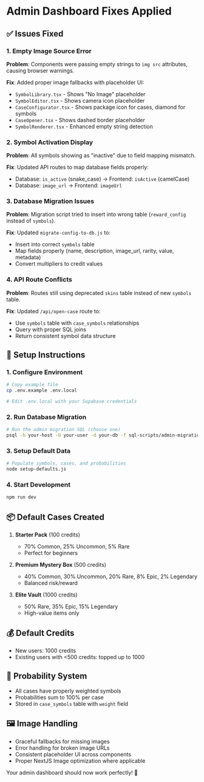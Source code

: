 # Admin Dashboard Fixes Applied

## ✅ Issues Fixed

### 1. Empty Image Source Error
**Problem**: Components were passing empty strings to `img src` attributes, causing browser warnings.

**Fix**: Added proper image fallbacks with placeholder UI:
- `SymbolLibrary.tsx` - Shows "No Image" placeholder
- `SymbolEditor.tsx` - Shows camera icon placeholder  
- `CaseConfigurator.tsx` - Shows package icon for cases, diamond for symbols
- `CaseOpener.tsx` - Shows dashed border placeholder
- `SymbolRenderer.tsx` - Enhanced empty string detection

### 2. Symbol Activation Display
**Problem**: All symbols showing as "inactive" due to field mapping mismatch.

**Fix**: Updated API routes to map database fields properly:
- Database: `is_active` (snake_case) → Frontend: `isActive` (camelCase)
- Database: `image_url` → Frontend: `imageUrl`

### 3. Database Migration Issues
**Problem**: Migration script tried to insert into wrong table (`reward_config` instead of `symbols`).

**Fix**: Updated `migrate-config-to-db.js` to:
- Insert into correct `symbols` table
- Map fields properly (name, description, image_url, rarity, value, metadata)
- Convert multipliers to credit values

### 4. API Route Conflicts
**Problem**: Routes still using deprecated `skins` table instead of new `symbols` table.

**Fix**: Updated `/api/open-case` route to:
- Use `symbols` table with `case_symbols` relationships
- Query with proper SQL joins
- Return consistent symbol data structure

## 🚀 Setup Instructions

### 1. Configure Environment
```bash
# Copy example file
cp .env.example .env.local

# Edit .env.local with your Supabase credentials
```

### 2. Run Database Migration
```bash
# Run the admin migration SQL (choose one)
psql -h your-host -U your-user -d your-db -f sql-scripts/admin-migration-ultra-safe.sql
```

### 3. Setup Default Data
```bash
# Populate symbols, cases, and probabilities
node setup-defaults.js
```

### 4. Start Development
```bash
npm run dev
```

## 📦 Default Cases Created

1. **Starter Pack** (100 credits)
   - 70% Common, 25% Uncommon, 5% Rare
   - Perfect for beginners

2. **Premium Mystery Box** (500 credits)  
   - 40% Common, 30% Uncommon, 20% Rare, 8% Epic, 2% Legendary
   - Balanced risk/reward

3. **Elite Vault** (1000 credits)
   - 50% Rare, 35% Epic, 15% Legendary
   - High-value items only

## 💰 Default Credits
- New users: 1000 credits
- Existing users with <500 credits: topped up to 1000

## 🎯 Probability System
- All cases have properly weighted symbols
- Probabilities sum to 100% per case
- Stored in `case_symbols` table with `weight` field

## 🖼️ Image Handling
- Graceful fallbacks for missing images
- Error handling for broken image URLs
- Consistent placeholder UI across components
- Proper NextJS Image optimization where applicable

Your admin dashboard should now work perfectly! 🎉
